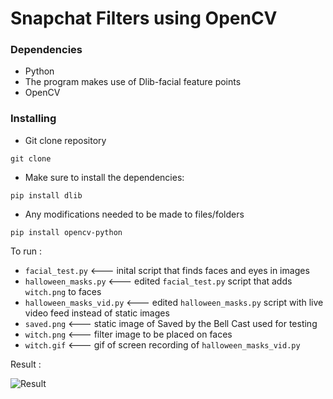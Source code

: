 
# Snapchat Filters using OpenCV

### Dependencies

* Python
* The program makes use of Dlib-facial feature points
* OpenCV



### Installing
* Git clone repository
```
git clone 
```
* Make sure to install the dependencies:
```
pip install dlib
```
* Any modifications needed to be made to files/folders
```
pip install opencv-python
```



To run :

- `facial_test.py`          <--- inital script that finds faces and eyes in images
- `halloween_masks.py`      <--- edited `facial_test.py` script that adds `witch.png` to faces
- `halloween_masks_vid.py`  <--- edited `halloween_masks.py` script with live video feed instead of static images
- `saved.png`               <--- static image of Saved by the Bell Cast used for testing
- `witch.png`               <--- filter image to be placed on faces
- `witch.gif`               <--- gif of screen recording of `halloween_masks_vid.py`




Result :

![Result](https://user-images.githubusercontent.com/65017645/119252256-ce10e880-bbc8-11eb-9518-6ef039b3eb0f.png)

